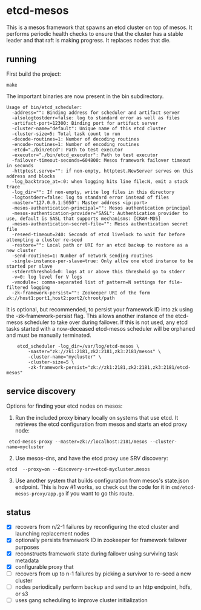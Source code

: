 # etcd-mesos
This is a mesos framework that spawns an etcd cluster on top of mesos.  It performs periodic health checks to ensure that the cluster has a stable leader and that raft is making progress.  It replaces nodes that die.

## running
First build the project:
```
make
```

The important binaries are now present in the bin subdirectory.

```
Usage of bin/etcd_scheduler:
  -address="": Binding address for scheduler and artifact server
  -alsologtostderr=false: log to standard error as well as files
  -artifact-port=12300: Binding port for artifact server
  -cluster-name="default": Unique name of this etcd cluster
  -cluster-size=5: Total task count to run
  -decode-routines=1: Number of decoding routines
  -encode-routines=1: Number of encoding routines
  -etcd="./bin/etcd": Path to test executor
  -executor="./bin/etcd_executor": Path to test executor
  -failover-timeout-seconds=604800: Mesos framework failover timeout in seconds
  -httptest.serve="": if non-empty, httptest.NewServer serves on this address and blocks
  -log_backtrace_at=:0: when logging hits line file:N, emit a stack trace
  -log_dir="": If non-empty, write log files in this directory
  -logtostderr=false: log to standard error instead of files
  -master="127.0.0.1:5050": Master address <ip:port>
  -mesos-authentication-principal="": Mesos authentication principal
  -mesos-authentication-provider="SASL": Authentication provider to use, default is SASL that supports mechanisms: [CRAM-MD5]
  -mesos-authentication-secret-file="": Mesos authentication secret file
  -reseed-timeout=240: Seconds of etcd livelock to wait for before attempting a cluster re-seed
  -restore="": Local path or URI for an etcd backup to restore as a new cluster
  -send-routines=1: Number of network sending routines
  -single-instance-per-slave=true: Only allow one etcd instance to be started per slave
  -stderrthreshold=0: logs at or above this threshold go to stderr
  -v=0: log level for V logs
  -vmodule=: comma-separated list of pattern=N settings for file-filtered logging
  -zk-framework-persist="": Zookeeper URI of the form zk://host1:port1,host2:port2/chroot/path
```

It is optional, but recommended, to persist your framework ID into zk using the -zk-framework-persist flag.  This allows another instance of the etcd-mesos scheduler to take over during failover.  If this is not used, any etcd tasks started with a now-deceased etcd-mesos scheduler will be orphaned and must be manually terminated.
```
	etcd_scheduler -log_dir=/var/log/etcd-mesos \
		-master="zk://zk1:2181,zk2:2181,zk3:2181/mesos" \
		-cluster-name="mycluster" \
		-cluster-size=5 \
		-zk-framework-persist="zk://zk1:2181,zk2:2181,zk3:2181/etcd-mesos"
```

## service discovery
Options for finding your etcd nodes on mesos:
1. Run the included proxy binary locally on systems that use etcd.  It retrieves the etcd configuration from mesos and starts an etcd proxy node:
```
 etcd-mesos-proxy --master=zk://localhost:2181/mesos --cluster-name=mycluster
```
2. Use mesos-dns, and have the etcd proxy use SRV discovery:
```
etcd  --proxy=on --discovery-srv=etcd-mycluster.mesos
```
3. Use another system that builds configuration from mesos's state.json endpoint.  This is how #1 works, so check out the code for it in `cmd/etcd-mesos-proxy/app.go` if you want to go this route.

## status

- [x] recovers from n/2-1 failures by reconfiguring the etcd cluster and launching replacement nodes
- [x] optionally persists framework ID in zookeeper for framework failover purposes
- [x] reconstructs framework state during failover using surviving task metadata
- [x] configurable proxy that 
- [ ] recovers from up to n-1 failures by picking a survivor to re-seed a new cluster
- [ ] nodes periodically perform backup and send to an http endpoint, hdfs, or s3
- [ ] uses gang scheduling to improve cluster initialization
